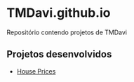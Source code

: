 # TMDavi.github.io

Repositório contendo projetos de TMDavi

## Projetos desenvolvidos
-  [House Prices](https://tmdavi.github.io/houseprices/)

